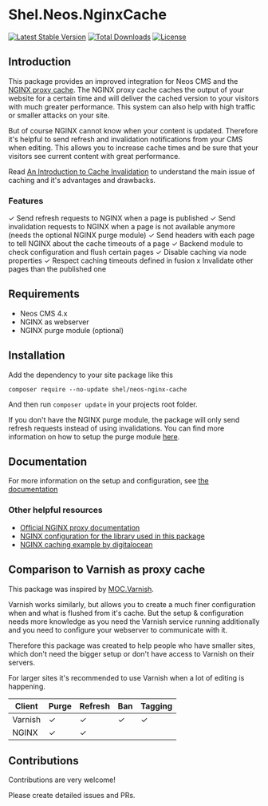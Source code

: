 # Shel.Neos.NginxCache

[![Latest Stable Version](https://poser.pugx.org/shel/neos-nginx-cache/v/stable)](https://packagist.org/packages/shel/neos-nginx-cache)
[![Total Downloads](https://poser.pugx.org/shel/neos-nginx-cache/downloads)](https://packagist.org/packages/shel/neos-nginx-cache)
[![License](https://poser.pugx.org/shel/neos-nginx-cache/license)](https://packagist.org/packages/shel/neos-nginx-cache)

## Introduction

This package provides an improved integration for Neos CMS and the [NGINX proxy cache](https://nginx.org/en/docs/http/ngx_http_proxy_module.html).
The NGINX proxy cache caches the output of your website for a certain time and will deliver
the cached version to your visitors with much greater performance.
This system can also help with high traffic or smaller attacks on your site. 

But of course NGINX cannot know when your content is updated.
Therefore it's helpful to send refresh and invalidation notifications from your CMS when editing.
This allows you to increase cache times and be sure that your visitors see current content with great performance.

Read [An Introduction to Cache Invalidation](https://foshttpcache.readthedocs.io/en/stable/invalidation-introduction.html#an-introduction-to-cache-invalidation)
to understand the main issue of caching and it's advantages and drawbacks.  

### Features

✓ Send refresh requests to NGINX when a page is published
✓ Send invalidation requests to NGINX when a page is not available anymore (needs the optional NGINX purge module)
✓ Send headers with each page to tell NGINX about the cache timeouts of a page
✓ Backend module to check configuration and flush certain pages
✓ Disable caching via node properties
✓ Respect caching timeouts defined in fusion
x Invalidate other pages than the published one

## Requirements

* Neos CMS 4.x 
* NGINX as webserver       
* NGINX purge module (optional)   

## Installation

Add the dependency to your site package like this

    composer require --no-update shel/neos-nginx-cache
    
And then run `composer update` in your projects root folder.

If you don't have the NGINX purge module, the package will only send refresh requests instead of using invalidations.
You can find more information on how to setup the purge module [here](https://foshttpcache.readthedocs.io/en/stable/nginx-configuration.html#purge).              

## Documentation

For more information on the setup and configuration, see [the documentation](Documentation/Index.rst)

### Other helpful resources

* [Official NGINX proxy documentation](http://nginx.org/en/docs/http/ngx_http_proxy_module.html)                 
* [NGINX configuration for the library used in this package](https://foshttpcache.readthedocs.io/en/stable/nginx-configuration.html)                 
* [NGINX caching example by digitalocean](https://www.digitalocean.com/community/tutorials/how-to-setup-fastcgi-caching-with-nginx-on-your-vps)

## Comparison to Varnish as proxy cache                                     

This package was inspired by [MOC.Varnish](https://github.com/mocdk/MOC.Varnish).

Varnish works similarly, but allows you to create a much finer configuration when and what is flushed from it's cache.
But the setup & configuration needs more knowledge as you need the Varnish service running additionally
and you need to configure your webserver to communicate with it.

Therefore this package was created to help people who have smaller sites, which don't need the bigger setup
or don't have access to Varnish on their servers.

For larger sites it's recommended to use Varnish when a lot of editing is happening.


| Client  | Purge | Refresh | Ban | Tagging |
| ------- | ----- | ------- | --- | ------- |
| Varnish | ✓     | ✓       | ✓   | ✓       |
| NGINX   | ✓     | ✓       |     |         | 

## Contributions

Contributions are very welcome! 

Please create detailed issues and PRs.
